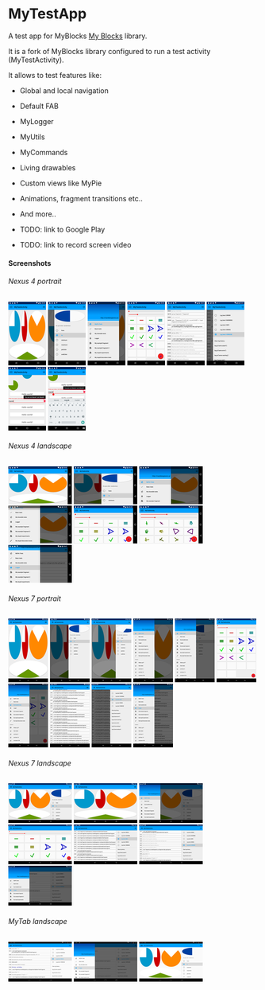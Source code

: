 # MyTestApp

A test app for MyBlocks [My Blocks](https://github.com/langara/MyBlocks) library.

It is a fork of MyBlocks library configured to run a test activity (MyTestActivity).

It allows to test features like:

* Global and local navigation
* Default FAB
* MyLogger
* MyUtils
* MyCommands
* Living drawables
* Custom views like MyPie
* Animations, fragment transitions etc..
* And more..


* TODO: link to Google Play
* TODO: link to record screen video


#### Screenshots



###### Nexus 4 portrait


[![device-nexus4-port-2015-11-16-203916.png](screenshots/thumbnails/device-nexus4-port-2015-11-16-203916.png)](https://raw.githubusercontent.com/langara/MyTestApp/mytestapp/screenshots/device-nexus4-port-2015-11-16-203916.png)
[![device-nexus4-port-2015-11-16-203949.png](screenshots/thumbnails/device-nexus4-port-2015-11-16-203949.png)](https://raw.githubusercontent.com/langara/MyTestApp/mytestapp/screenshots/device-nexus4-port-2015-11-16-203949.png)
[![device-nexus4-port-2015-11-16-204007.png](screenshots/thumbnails/device-nexus4-port-2015-11-16-204007.png)](https://raw.githubusercontent.com/langara/MyTestApp/mytestapp/screenshots/device-nexus4-port-2015-11-16-204007.png)
[![device-nexus4-port-2015-11-16-204046.png](screenshots/thumbnails/device-nexus4-port-2015-11-16-204046.png)](https://raw.githubusercontent.com/langara/MyTestApp/mytestapp/screenshots/device-nexus4-port-2015-11-16-204046.png)
[![device-nexus4-port-2015-11-16-204114.png](screenshots/thumbnails/device-nexus4-port-2015-11-16-204114.png)](https://raw.githubusercontent.com/langara/MyTestApp/mytestapp/screenshots/device-nexus4-port-2015-11-16-204114.png)
[![device-nexus4-port-2015-11-16-204127.png](screenshots/thumbnails/device-nexus4-port-2015-11-16-204127.png)](https://raw.githubusercontent.com/langara/MyTestApp/mytestapp/screenshots/device-nexus4-port-2015-11-16-204127.png)
[![device-nexus4-port-2015-11-16-204223.png](screenshots/thumbnails/device-nexus4-port-2015-11-16-204223.png)](https://raw.githubusercontent.com/langara/MyTestApp/mytestapp/screenshots/device-nexus4-port-2015-11-16-204223.png)
[![device-nexus4-port-2015-11-16-204247.png](screenshots/thumbnails/device-nexus4-port-2015-11-16-204247.png)](https://raw.githubusercontent.com/langara/MyTestApp/mytestapp/screenshots/device-nexus4-port-2015-11-16-204247.png)



###### Nexus 4 landscape


[![device-nexus4-land-2015-11-16-204329.png](screenshots/thumbnails/device-nexus4-land-2015-11-16-204329.png)](https://raw.githubusercontent.com/langara/MyTestApp/mytestapp/screenshots/device-nexus4-land-2015-11-16-204329.png)
[![device-nexus4-land-2015-11-16-204401.png](screenshots/thumbnails/device-nexus4-land-2015-11-16-204401.png)](https://raw.githubusercontent.com/langara/MyTestApp/mytestapp/screenshots/device-nexus4-land-2015-11-16-204401.png)
[![device-nexus4-land-2015-11-16-204438.png](screenshots/thumbnails/device-nexus4-land-2015-11-16-204438.png)](https://raw.githubusercontent.com/langara/MyTestApp/mytestapp/screenshots/device-nexus4-land-2015-11-16-204438.png)
[![device-nexus4-land-2015-11-16-204509.png](screenshots/thumbnails/device-nexus4-land-2015-11-16-204509.png)](https://raw.githubusercontent.com/langara/MyTestApp/mytestapp/screenshots/device-nexus4-land-2015-11-16-204509.png)
[![device-nexus4-land-2015-11-16-204604.png](screenshots/thumbnails/device-nexus4-land-2015-11-16-204604.png)](https://raw.githubusercontent.com/langara/MyTestApp/mytestapp/screenshots/device-nexus4-land-2015-11-16-204604.png)
[![device-nexus4-land-2015-11-16-204630.png](screenshots/thumbnails/device-nexus4-land-2015-11-16-204630.png)](https://raw.githubusercontent.com/langara/MyTestApp/mytestapp/screenshots/device-nexus4-land-2015-11-16-204630.png)
[![device-nexus4-land-2015-11-16-204745.png](screenshots/thumbnails/device-nexus4-land-2015-11-16-204745.png)](https://raw.githubusercontent.com/langara/MyTestApp/mytestapp/screenshots/device-nexus4-land-2015-11-16-204745.png)



###### Nexus 7 portrait


[![device-nexus7-port-2015-11-16-183550.png](screenshots/thumbnails/device-nexus7-port-2015-11-16-183550.png)](https://raw.githubusercontent.com/langara/MyTestApp/mytestapp/screenshots/device-nexus7-port-2015-11-16-183550.png)
[![device-nexus7-port-2015-11-16-183613.png](screenshots/thumbnails/device-nexus7-port-2015-11-16-183613.png)](https://raw.githubusercontent.com/langara/MyTestApp/mytestapp/screenshots/device-nexus7-port-2015-11-16-183613.png)
[![device-nexus7-port-2015-11-16-183638.png](screenshots/thumbnails/device-nexus7-port-2015-11-16-183638.png)](https://raw.githubusercontent.com/langara/MyTestApp/mytestapp/screenshots/device-nexus7-port-2015-11-16-183638.png)
[![device-nexus7-port-2015-11-16-183703.png](screenshots/thumbnails/device-nexus7-port-2015-11-16-183703.png)](https://raw.githubusercontent.com/langara/MyTestApp/mytestapp/screenshots/device-nexus7-port-2015-11-16-183703.png)
[![device-nexus7-port-2015-11-16-183731.png](screenshots/thumbnails/device-nexus7-port-2015-11-16-183731.png)](https://raw.githubusercontent.com/langara/MyTestApp/mytestapp/screenshots/device-nexus7-port-2015-11-16-183731.png)
[![device-nexus7-port-2015-11-16-183807.png](screenshots/thumbnails/device-nexus7-port-2015-11-16-183807.png)](https://raw.githubusercontent.com/langara/MyTestApp/mytestapp/screenshots/device-nexus7-port-2015-11-16-183807.png)
[![device-nexus7-port-2015-11-16-183824.png](screenshots/thumbnails/device-nexus7-port-2015-11-16-183824.png)](https://raw.githubusercontent.com/langara/MyTestApp/mytestapp/screenshots/device-nexus7-port-2015-11-16-183824.png)
[![device-nexus7-port-2015-11-16-183857.png](screenshots/thumbnails/device-nexus7-port-2015-11-16-183857.png)](https://raw.githubusercontent.com/langara/MyTestApp/mytestapp/screenshots/device-nexus7-port-2015-11-16-183857.png)
[![device-nexus7-port-2015-11-16-183922.png](screenshots/thumbnails/device-nexus7-port-2015-11-16-183922.png)](https://raw.githubusercontent.com/langara/MyTestApp/mytestapp/screenshots/device-nexus7-port-2015-11-16-183922.png)
[![device-nexus7-port-2015-11-16-183943.png](screenshots/thumbnails/device-nexus7-port-2015-11-16-183943.png)](https://raw.githubusercontent.com/langara/MyTestApp/mytestapp/screenshots/device-nexus7-port-2015-11-16-183943.png)



###### Nexus 7 landscape


[![device-nexus7-land-2015-11-16-183016.png](screenshots/thumbnails/device-nexus7-land-2015-11-16-183016.png)](https://raw.githubusercontent.com/langara/MyTestApp/mytestapp/screenshots/device-nexus7-land-2015-11-16-183016.png)
[![device-nexus7-land-2015-11-16-183122.png](screenshots/thumbnails/device-nexus7-land-2015-11-16-183122.png)](https://raw.githubusercontent.com/langara/MyTestApp/mytestapp/screenshots/device-nexus7-land-2015-11-16-183122.png)
[![device-nexus7-land-2015-11-16-183216.png](screenshots/thumbnails/device-nexus7-land-2015-11-16-183216.png)](https://raw.githubusercontent.com/langara/MyTestApp/mytestapp/screenshots/device-nexus7-land-2015-11-16-183216.png)
[![device-nexus7-land-2015-11-16-183254.png](screenshots/thumbnails/device-nexus7-land-2015-11-16-183254.png)](https://raw.githubusercontent.com/langara/MyTestApp/mytestapp/screenshots/device-nexus7-land-2015-11-16-183254.png)
[![device-nexus7-land-2015-11-16-183345.png](screenshots/thumbnails/device-nexus7-land-2015-11-16-183345.png)](https://raw.githubusercontent.com/langara/MyTestApp/mytestapp/screenshots/device-nexus7-land-2015-11-16-183345.png)
[![device-nexus7-land-2015-11-16-183437.png](screenshots/thumbnails/device-nexus7-land-2015-11-16-183437.png)](https://raw.githubusercontent.com/langara/MyTestApp/mytestapp/screenshots/device-nexus7-land-2015-11-16-183437.png)
[![device-nexus7-land-2015-11-16-183500.png](screenshots/thumbnails/device-nexus7-land-2015-11-16-183500.png)](https://raw.githubusercontent.com/langara/MyTestApp/mytestapp/screenshots/device-nexus7-land-2015-11-16-183500.png)



###### MyTab landscape


[![device-mytab-land-2015-11-16-163744.png](screenshots/thumbnails/device-mytab-land-2015-11-16-163744.png)](https://raw.githubusercontent.com/langara/MyTestApp/mytestapp/screenshots/device-mytab-land-2015-11-16-163744.png)
[![device-mytab-land-2015-11-16-163905.png](screenshots/thumbnails/device-mytab-land-2015-11-16-163905.png)](https://raw.githubusercontent.com/langara/MyTestApp/mytestapp/screenshots/device-mytab-land-2015-11-16-163905.png)
[![device-mytab-land-2015-11-16-164016.png](screenshots/thumbnails/device-mytab-land-2015-11-16-164016.png)](https://raw.githubusercontent.com/langara/MyTestApp/mytestapp/screenshots/device-mytab-land-2015-11-16-164016.png)



